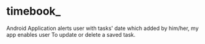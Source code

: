 # timebook_
Android Application alerts user with tasks' date which added by him/her, my app enables user To update or delete a saved task.
